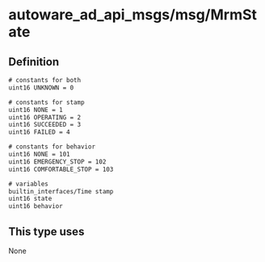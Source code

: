 # autoware_ad_api_msgs/msg/MrmState

## Definition

```txt
# constants for both
uint16 UNKNOWN = 0

# constants for stamp
uint16 NONE = 1
uint16 OPERATING = 2
uint16 SUCCEEDED = 3
uint16 FAILED = 4

# constants for behavior
uint16 NONE = 101
uint16 EMERGENCY_STOP = 102
uint16 COMFORTABLE_STOP = 103

# variables
builtin_interfaces/Time stamp
uint16 state
uint16 behavior
```

## This type uses

None
